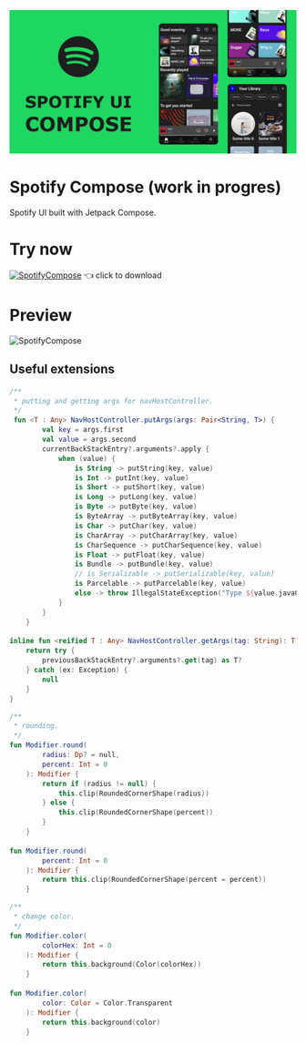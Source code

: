![](art/header.png)

# Spotify Compose (work in progres)
 Spotify UI built with Jetpack Compose.

# Try now

[![SpotifyCompose](https://github.com/droidbaza/SpotifyCompose/blob/master/app/src/main/res/mipmap-hdpi/ic_launcher.png)](https://github.com/droidbaza/SpotifyCompose/raw/master/app/release/app-release.apk)
👈 click to download

# Preview
![SpotifyCompose](art/preview.gif)

## Useful extensions

```kotlin
/**
 * putting and getting args for navHostController.
 */
 fun <T : Any> NavHostController.putArgs(args: Pair<String, T>) {
        val key = args.first
        val value = args.second
        currentBackStackEntry?.arguments?.apply {
            when (value) {
                is String -> putString(key, value)
                is Int -> putInt(key, value)
                is Short -> putShort(key, value)
                is Long -> putLong(key, value)
                is Byte -> putByte(key, value)
                is ByteArray -> putByteArray(key, value)
                is Char -> putChar(key, value)
                is CharArray -> putCharArray(key, value)
                is CharSequence -> putCharSequence(key, value)
                is Float -> putFloat(key, value)
                is Bundle -> putBundle(key, value)
                // is Serializable -> putSerializable(key, value)
                is Parcelable -> putParcelable(key, value)
                else -> throw IllegalStateException("Type ${value.javaClass.canonicalName} is not supported now")
            }
        }
    }
    
inline fun <reified T : Any> NavHostController.getArgs(tag: String): T? {
    return try {
        previousBackStackEntry?.arguments?.get(tag) as T?
    } catch (ex: Exception) {
        null
    }
}
```

```kotlin
/**
 * rounding.
 */
fun Modifier.round(
        radius: Dp? = null,
        percent: Int = 0
    ): Modifier {
        return if (radius != null) {
            this.clip(RoundedCornerShape(radius))
        } else {
            this.clip(RoundedCornerShape(percent))
        }
    }
    
fun Modifier.round(
        percent: Int = 0
    ): Modifier {
        return this.clip(RoundedCornerShape(percent = percent))
    }
```

```kotlin
/**
 * change color.
 */
fun Modifier.color(
        colorHex: Int = 0
    ): Modifier {
        return this.background(Color(colorHex))
    }

fun Modifier.color(
        color: Color = Color.Transparent
    ): Modifier {
        return this.background(color)
    }
```

